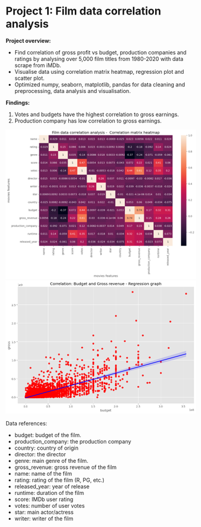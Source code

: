 # Project 1: Film data correlation analysis
**Project overview:**
* Find correlation of gross profit vs budget, production companies and ratings by analysing over 5,000 film titles from 1980-2020 with data scrape from iMDb. 
* Visualise data using correlation matrix heatmap, regression plot and scatter plot.  
* Optimized numpy, seaborn, matplotlib, pandas for data cleaning and preprocessing, data analysis and visualisation.

**Findings:** 
1. Votes and budgets have the highest correlation to gross earnings.
2. Production company has low correlation to gross earnings.

![](https://github.com/GISOGISO/Film_data_correlation_analysis/blob/main/images/Film%20data%20correlation%20analysis_Correlation%20matrix%20heatmap.png)
![](https://github.com/GISOGISO/Film_data_correlation_analysis/blob/main/images/Correlation_Budget%20and%20Gross%20revenue_Regression%20graph.png)

Data references:

* budget: budget of the film.
* production_company: the production company
* country: country of origin
* director: the director
* genre: main genre of the film.
* gross_revenue: gross revenue of the film
* name: name of the film
* rating: rating of the film (R, PG, etc.)
* released_year: year of release
* runtime: duration of the film
* score: IMDb user rating
* votes: number of user votes
* star: main actor/actress
* writer: writer of the film


